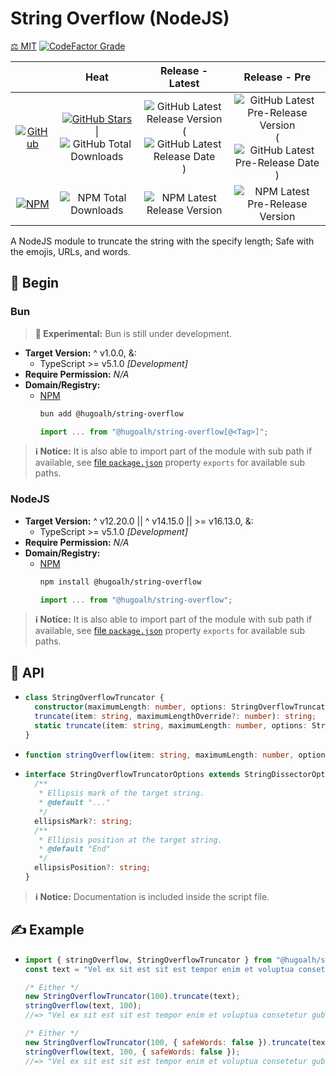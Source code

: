 # String Overflow (NodeJS)

[⚖️ MIT](./LICENSE.md)
[![CodeFactor Grade](https://img.shields.io/codefactor/grade/github/hugoalh-studio/string-overflow-nodejs?label=Grade&logo=codefactor&logoColor=ffffff&style=flat-square "CodeFactor Grade")](https://www.codefactor.io/repository/github/hugoalh-studio/string-overflow-nodejs)

|  | **Heat** | **Release - Latest** | **Release - Pre** |
|:-:|:-:|:-:|:-:|
| [![GitHub](https://img.shields.io/badge/GitHub-181717?logo=github&logoColor=ffffff&style=flat-square "GitHub")](https://github.com/hugoalh-studio/string-overflow-nodejs) | [![GitHub Stars](https://img.shields.io/github/stars/hugoalh-studio/string-overflow-nodejs?label=&logoColor=ffffff&style=flat-square "GitHub Stars")](https://github.com/hugoalh-studio/string-overflow-nodejs/stargazers) \| ![GitHub Total Downloads](https://img.shields.io/github/downloads/hugoalh-studio/string-overflow-nodejs/total?label=&style=flat-square "GitHub Total Downloads") | ![GitHub Latest Release Version](https://img.shields.io/github/release/hugoalh-studio/string-overflow-nodejs?sort=semver&label=&style=flat-square "GitHub Latest Release Version") (![GitHub Latest Release Date](https://img.shields.io/github/release-date/hugoalh-studio/string-overflow-nodejs?label=&style=flat-square "GitHub Latest Release Date")) | ![GitHub Latest Pre-Release Version](https://img.shields.io/github/release/hugoalh-studio/string-overflow-nodejs?include_prereleases&sort=semver&label=&style=flat-square "GitHub Latest Pre-Release Version") (![GitHub Latest Pre-Release Date](https://img.shields.io/github/release-date-pre/hugoalh-studio/string-overflow-nodejs?label=&style=flat-square "GitHub Latest Pre-Release Date")) |
| [![NPM](https://img.shields.io/badge/NPM-CB3837?logo=npm&logoColor=ffffff&style=flat-square "NPM")](https://www.npmjs.com/package/@hugoalh/string-overflow) | ![NPM Total Downloads](https://img.shields.io/npm/dt/@hugoalh/string-overflow?label=&style=flat-square "NPM Total Downloads") | ![NPM Latest Release Version](https://img.shields.io/npm/v/@hugoalh/string-overflow/latest?label=&style=flat-square "NPM Latest Release Version") | ![NPM Latest Pre-Release Version](https://img.shields.io/npm/v/@hugoalh/string-overflow/pre?label=&style=flat-square "NPM Latest Pre-Release Version") |

A NodeJS module to truncate the string with the specify length; Safe with the emojis, URLs, and words.

## 🔰 Begin

### Bun

> **🧪 Experimental:** Bun is still under development.

- **Target Version:** ^ v1.0.0, &:
  - TypeScript >= v5.1.0 *\[Development\]*
- **Require Permission:** *N/A*
- **Domain/Registry:**
  - [NPM](https://www.npmjs.com/package/@hugoalh/string-overflow)
    ```sh
    bun add @hugoalh/string-overflow
    ```
    ```js
    import ... from "@hugoalh/string-overflow[@<Tag>]";
    ```

> **ℹ️ Notice:** It is also able to import part of the module with sub path if available, see [file `package.json`](./package.json) property `exports` for available sub paths.

### NodeJS

- **Target Version:** ^ v12.20.0 \|\| ^ v14.15.0 \|\| >= v16.13.0, &:
  - TypeScript >= v5.1.0 *\[Development\]*
- **Require Permission:** *N/A*
- **Domain/Registry:**
  - [NPM](https://www.npmjs.com/package/@hugoalh/string-overflow)
    ```sh
    npm install @hugoalh/string-overflow
    ```
    ```js
    import ... from "@hugoalh/string-overflow";
    ```

> **ℹ️ Notice:** It is also able to import part of the module with sub path if available, see [file `package.json`](./package.json) property `exports` for available sub paths.

## 🧩 API

- ```ts
  class StringOverflowTruncator {
    constructor(maximumLength: number, options: StringOverflowTruncatorOptions = {}): StringOverflowTruncator;
    truncate(item: string, maximumLengthOverride?: number): string;
    static truncate(item: string, maximumLength: number, options: StringOverflowTruncatorOptions = {}): string;
  }
  ```
- ```ts
  function stringOverflow(item: string, maximumLength: number, options: StringOverflowTruncatorOptions = {}): string;
  ```
- ```ts
  interface StringOverflowTruncatorOptions extends StringDissectorOptions {
    /**
     * Ellipsis mark of the target string.
     * @default "..."
     */
    ellipsisMark?: string;
    /**
     * Ellipsis position at the target string.
     * @default "End"
     */
    ellipsisPosition?: string;
  }
  ```

> **ℹ️ Notice:** Documentation is included inside the script file.

## ✍️ Example

- ```js
  import { stringOverflow, StringOverflowTruncator } from "@hugoalh/string-overflow";
  const text = "Vel ex sit est sit est tempor enim et voluptua consetetur gubergren gubergren ut. Amet dolores sit. Duo iriure vel dolore illum diam. Ea vero diam diam tincidunt molestie elitr te sed nisl ut vulputate tincidunt accusam sit sed. Amet sea dolore rebum amet accusam labore dolor no sadipscing labore. Sit erat sit sed voluptua tempor sit ea dolor et.";

  /* Either */
  new StringOverflowTruncator(100).truncate(text);
  stringOverflow(text, 100);
  //=> "Vel ex sit est sit est tempor enim et voluptua consetetur gubergren gubergren ut. Amet dolores ..."

  /* Either */
  new StringOverflowTruncator(100, { safeWords: false }).truncate(text);
  stringOverflow(text, 100, { safeWords: false });
  //=> "Vel ex sit est sit est tempor enim et voluptua consetetur gubergren gubergren ut. Amet dolores si..."
  ```
